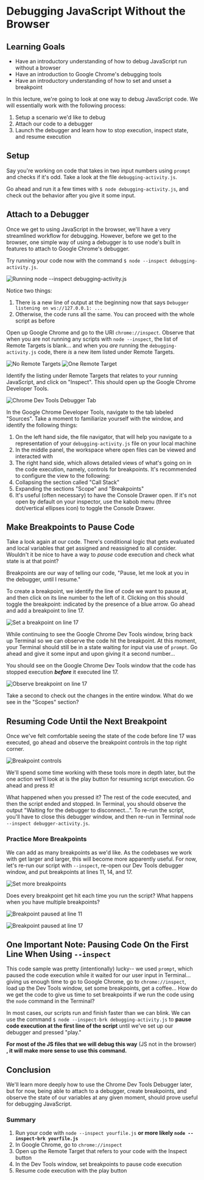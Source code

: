 # Debugging JavaScript Without the Browser

## Learning Goals
- Have an introductory understanding of how to debug JavaScript run without a browser
- Have an introduction to Google Chrome's debugging tools
- Have an introductory understanding of how to set and unset a breakpoint

In this lecture, we're going to look at one way to debug JavaScript code. We will essentially work with the following process:

1. Setup a scenario we'd like to debug
2. Attach our code to a debugger
3. Launch the debugger and learn how to stop execution, inspect state, and resume execution


## Setup

Say you're working on code that takes in two input numbers using `prompt` and checks if it's odd. Take a look at the file `debugging-activity.js`.

Go ahead and run it a few times with `$ node debugging-activity.js`, and check out the behavior after you give it some input.

## Attach to a Debugger

Once we get to using JavaScript in the browser, we'll have a very streamlined workflow for debugging. However, before we get to the browser, one simple way of using a debugger is to use node's built in features to attach to Google Chrome's debugger.

Try running your code now with the command `$ node --inspect debugging-activity.js`.

![Running node --inspect debugging-activity.js](images/01-running_inspect.png)

Notice two things:
1. There is a new line of output at the beginning now that says `Debugger listening on ws://127.0.0.1: ...`
1. Otherwise, the code runs all the same. You can proceed with the whole script as before

Open up Google Chrome and go to the URI `chrome://inspect`. Observe that when you are not running any scripts with `node --inspect`, the list of Remote Targets is blank... and when you _are_ running the `debugging-activity.js` code, there _is_ a new item listed under Remote Targets.

![No Remote Targets](images/02-remote_targets_blank.png)
![One Remote Target](images/03-remote_targets_populated.png)

Identify the listing under Remote Targets that relates to your running JavaScript, and click on "Inspect". This should open up the Google Chrome Developer Tools.

![Chrome Dev Tools Debugger Tab](images/04-dev-tools-layout.png)

In the Google Chrome Developer Tools, navigate to the tab labeled "Sources". Take a moment to familiarize yourself with the window, and identify the following things:

1. On the left hand side, the file navigator, that will help you navigate to a representation of your `debugging-activity.js` file on your local machine
1. In the middle panel, the workspace where open files can be viewed and interacted with
1. The right hand side, which allows detailed views of what's going on in the code execution, namely, controls for breakpoints. It's recommended to configure the view to the following:
  1. Collapsing the section called "Call Stack"
  1. Expanding the sections "Scope" and "Breakpoints"
1. It's useful (often necessary) to have the Console Drawer open. If it's not open by default on your inspector, use the kabob menu (three dot/vertical ellipses icon) to toggle the Console Drawer.

## Make Breakpoints to Pause Code

Take a look again at our code. There's conditional logic that gets evaluated and local variables that get assigned and reassigned to all consider. Wouldn't it be nice to have a way to _pause_ code execution and check what state is at that point?

Breakpoints are our way of telling our code, "Pause, let me look at you in the debugger, until I resume."

To create a breakpoint, we identify the line of code we want to pause at, and then click on its line number to the left of it. Clicking on this should toggle the breakpoint: indicated by the presence of a blue arrow. Go ahead and add a breakpoint to line 17.

![Set a breakpoint on line 17](images/05-set-17-breakpoint.png)

While continuing to see the Google Chrome Dev Tools window, bring back up Terminal so we can observe the code hit the breakpoint. At this moment, your Terminal should still be in a state waiting for input via use of `prompt`. Go ahead and give it some input and upon giving it a second number...

You should see on the Google Chrome Dev Tools window that the code has stopped execution _**before**_ it executed line 17.

![Observe breakpoint on line 17](images/06-pause-17-breakpoint.png)

Take a second to check out the changes in the entire window. What do we see in the "Scopes" section?

## Resuming Code Until the Next Breakpoint

Once we've felt comfortable seeing the state of the code before line 17 was executed, go ahead and observe the breakpoint controls in the top right corner.

![Breakpoint controls](images/07-layout-breakpoint-controls.png)

We'll spend some time working with these tools more in depth later, but the one action we'll look at is the play button for resuming script execution. Go ahead and press it!

What happened when you pressed it? The rest of the code executed, and then the script ended and stopped. In Terminal, you should observe the output "Waiting for the debugger to disconnect...". To re-run the script, you'll have to close this debugger window, and then re-run in Terminal `node --inspect debugger-activity.js`.

### Practice More Breakpoints

We can add as many breakpoints as we'd like. As the codebases we work with get larger and larger, this will become more apparently useful. For now, let's re-run our script with `--inspect`, re-open our Dev Tools debugger window, and put breakpoints at lines 11, 14, and 17.

![Set more breakpoints](images/08-set-all-breakpoints.png)

Does every breakpoint get hit each time you run the script? What happens when you have multiple breakpoints?

![Breakpoint paused at line 11](images/09-play-all-breakpoints.png)

![Breakpoint paused at line 17](images/10-see-all-breakpoints.png)

## One Important Note: Pausing Code On the First Line When Using `--inspect`

This code sample was pretty (intentionally) lucky-- we used `prompt`, which paused the code execution while it waited for our user input in Terminal... giving us enough time to go to Google Chrome, go to `chrome://inspect`, load up the Dev Tools window, set some breakpoints, get a coffee... How do we get the code to give us time to set breakpoints if we run the code using the `node` command in the Terminal?

In most cases, our scripts run and finish faster than we can blink. We can use the command `$ node --inspect-brk debugging-activity.js` to **pause code execution at the first line of the script** until we've set up our debugger and pressed "play."

**For most of the JS files that we will debug this way** (JS not in the browser) **, it will make more sense to use this command.**

## Conclusion

We'll learn more deeply how to use the Chrome Dev Tools Debugger later, but for now, being able to attach to a debugger, create breakpoints, and observe the state of our variables at any given moment, should prove useful for debugging JavaScript.

### Summary

1. Run your code with `node --inspect yourfile.js` **or more likely `node --inspect-brk yourfile.js`**
1. In Google Chrome, go to `chrome://inspect`
1. Open up the Remote Target that refers to your code with the Inspect button
1. In the Dev Tools window, set breakpoints to pause code execution
1. Resume code execution with the play button

